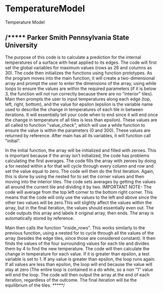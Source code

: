 # TemperatureModel

Temperature Model

/*****
Parker Smith      Pennsylvania State University
------------------------------------------------
The purpose of this code is to calculate a prediction for the internal temperatures of a surface with heat applied to its edges. The code will first set the global variables for maximum values (rows as 26 and columns as 30). The code then initializes the functions using function prototypes. As the program moves into the main function, it will create a two-dimensional array and prompt the user to enter the dimensions of the array, using while loops to ensure the values are within the required parameters (if it is below 3, the function will not run correctly because there are no "interior" tiles). Main then prompts the user to input temperatures along each edge (top, left, right, bottom), and the value for epsilon (epsilon is the variable name used to describe the change in temperatures of each tile in between iterations. It will essentially tell your code when to end since it will end once the change in temperature of all tiles is less than epsilon). These values are all called to function "value_check", which will use a while function to ensure the value is within the parameters (0 and 300). These values are returned by reference. After main has all its variables, it will function call "initial". 

In the initial function, the array will be initialized and filled with zeroes. This is important because if the array isn't initialized, the code has problems calculating the first averages. The code fills the array with zeroes by doing a for nested within a for that will cycle through every column and row and set the value equal to zero. The code will then do the first iteration. Again, this is done by using the nested for to set the corner values and then moving into the interior tiles. The code sets averages by getting the values all around the current tile and dividing it by two. IMPORTANT NOTE- The code will average from the top left corner to the bottom right corner. This means that the code will only use the values to the left and above since the other two values will be zero.This will slightly affect the values within the array, but in the final iteration, the values should essentially even out. The code outputs this array and labels it original array, then ends. The array is automatically stored by reference.

Main then calls the function "inside_rows". This works similarly to the previous function, using a nested for to cycle through all the values of the array (besides the edge tiles, since those are considered constant). It then finds the values of the four surrounding values for each tile and divides them by 4 to find the new temperature. The code will then calculate the change in temperature for each value. If it is greater than epsilon, a test variable is set to 1. If any value is greater than epsilon, the loop runs again. If all values are less than epsilon, the loop will end because the value will stay at zero (The entire loop is contained in a do while, so a non "1" value will end the loop. The code will then output the array at the end of each iteration, regardless of the outcome. The final iteration will be the equilibrium of the tiles. 
*****/


